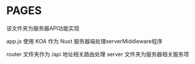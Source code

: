 # PAGES

该文件夹为服务器API功能实现

app.js      使用 KOA 作为 Nuxt 服务器端处理serverMiddleware程序

router      文件夹作为 /api 地址相关路由处理
server      文件夹为服务器相关服务项


